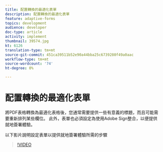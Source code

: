 ```yaml
---
title: 配置轉換的最適化表單
description: 配置轉換的最適化表單
feature: adaptive-forms
topics: development
audience: developer
doc-type: article
activity: implement
thumbnail: 39574.jpg
kt: 6126
translation-type: tm+mt
source-git-commit: 451ca39511b52e90a44bba25c6739280f49a0aac
workflow-type: tm+mt
source-wordcount: '74'
ht-degree: 0%

---
```


# 配置轉換的最適化表單

將PDF表格轉換為最適化表格後，您通常需要提供一些有意義的標題，而且可能需要重新排列某些欄位。 此外，表單也必須設定為使用Adobe Sign整合，以便提供就地簽署體驗。

以下影片說明設定表單以提供就地簽署體驗所需的步驟

>[!VIDEO](https://video.tv.adobe.com/v/39574/?quality=9&learn=on)

